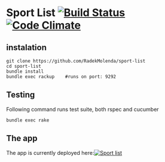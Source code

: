 # Sport List [![Build Status](https://travis-ci.org/RadekMolenda/sport-list.png?branch=master)](https://travis-ci.org/RadekMolenda/sport-list) [![Code Climate](https://codeclimate.com/github/RadekMolenda/sport-list.png)](https://codeclimate.com/github/RadekMolenda/sport-list)

## instalation

    git clone https://github.com/RadekMolenda/sport-list
    cd sport-list
    bundle install
    bundle exec rackup    #runs on port: 9292

## Testing
Following command runs test suite, both rspec and cucumber

    bundle exec rake

## The app
The app is currently deployed here:[![Sport list](http://lit-springs-9258.herokuapp.com/sports)](http://lit-springs-9258.herokuapp.com/sports)